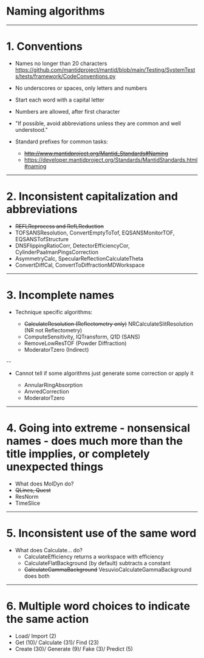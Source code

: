 # Naming algorithms

---

# 1. Conventions

* Names no longer than 20 characters https://github.com/mantidproject/mantid/blob/main/Testing/SystemTests/tests/framework/CodeConventions.py
* No underscores or spaces, only letters and numbers
* Start each word with a capital letter
* Numbers are allowed, after first character 
* "If possible, avoid abbreviations unless they are common and well understood."
* Standard prefixes for common tasks: 
  
  - ~~http://www.mantidproject.org/Mantid_Standards#Naming~~
  - https://developer.mantidproject.org/Standards/MantidStandards.html#naming

---

# 2. Inconsistent capitalization and abbreviations

* ~~REFLReprocess and RefLReduction~~
* TOFSANSResolution, ConvertEmptyToTof, EQSANSMonitorTOF, EQSANSTofStructure
* DNSFlippingRatioCorr, DetectorEfficiencyCor, CylinderPaalmanPingsCorrection
* AsymmetryCalc, SpecularReflectionCalculateTheta
* ConvertDiffCal, ConvertToDiffractionMDWorkspace

---

# 3. Incomplete names

* Technique specific algorithms:

  - ~~CalculateResolution (Reflectometry only)~~ NRCalculateSlitResolution (NR not Reflectometry)
  - ComputeSensitivity, IQTransform, Q1D (SANS)
  - RemoveLowResTOF (Powder Diffraction)
  - ModeratorTzero (Indirect)

--

* Cannot tell if some algorithms just generate some correction or apply it

  - AnnularRingAbsorption
  - AnvredCorrection
  - ModeratorTzero

---

# 4. Going into extreme - nonsensical names - does much more than the title impplies, or completely unexpected things

* What does MolDyn do?
* ~~QLines, Quest~~
* ResNorm
* TimeSlice

---

# 5. Inconsistent use of the same word

* What does Calculate... do?
  - CalculateEfficiency returns a workspace with efficiency
  - CalculateFlatBackground (by default) subtracts a constant
  - ~~CalculateGammaBackground~~ VesuvioCalculateGammaBackground does both

---

# 6. Multiple word choices to indicate the same action

* Load/ Import (2)
* Get (10)/ Calculate (31)/ Find (23)
* Create (30)/ Generate (9)/ Fake (3)/ Predict (5)
